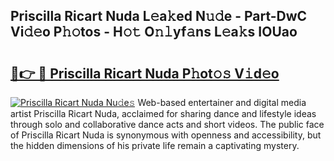 ## Priscilla Ricart Nuda L𝚎a𝚔ed N𝚞𝚍e - Part-DwC Vi𝚍𝚎o P𝚑𝚘tos - H𝚘𝚝 O𝚗𝚕yf𝚊ns L𝚎a𝚔s IOUao

# <h2><a href="http://kfcz6l.oniu.top/?m=Priscilla+Ricart+Nuda">🔗👉 🔴 Priscilla Ricart Nuda P𝚑ot𝚘𝚜 V𝚒d𝚎o</a></h2>

[![Priscilla Ricart Nuda Nu𝚍e𝚜](https://i.imgur.com/0qMVB7G.gif)](http://kfcz6l.oniu.top/?m=Priscilla+Ricart+Nuda)
Web-based entertainer and digital media artist Priscilla Ricart Nuda, acclaimed for sharing dance and lifestyle ideas through solo and collaborative dance acts and short videos. The public face of Priscilla Ricart Nuda is synonymous with openness and accessibility, but the hidden dimensions of his private life remain a captivating mystery.  
